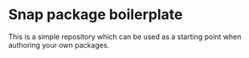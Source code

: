 # Snap package boilerplate

This is a simple repository which can be used as a starting point when authoring your own packages.